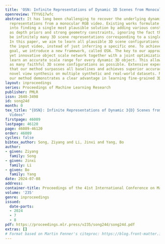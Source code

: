 ```yaml
---
title: 'OSN: Infinite Representations of Dynamic 3D Scenes from Monocular Videos'
openreview: TTYVG17wfc
abstract: It has long been challenging to recover the underlying dynamic 3D scene
  representations from a monocular RGB video. Existing works formulate this problem
  into finding a single most plausible solution by adding various constraints such
  as depth priors and strong geometry constraints, ignoring the fact that there could
  be infinitely many 3D scene representations corresponding to a single dynamic video.
  In this paper, we aim to learn all plausible 3D scene configurations that match
  the input video, instead of just inferring a specific one. To achieve this ambitious
  goal, we introduce a new framework, called OSN. The key to our approach is a simple
  yet innovative object scale network together with a joint optimization module to
  learn an accurate scale range for every dynamic 3D object. This allows us to sample
  as many faithful 3D scene configurations as possible. Extensive experiments show
  that our method surpasses all baselines and achieves superior accuracy in dynamic
  novel view synthesis on multiple synthetic and real-world datasets. Most notably,
  our method demonstrates a clear advantage in learning fine-grained 3D scene geometry.
layout: inproceedings
series: Proceedings of Machine Learning Research
publisher: PMLR
issn: 2640-3498
id: song24d
month: 0
tex_title: "{OSN}: Infinite Representations of Dynamic 3{D} Scenes from Monocular
  Videos"
firstpage: 46089
lastpage: 46120
page: 46089-46120
order: 46089
cycles: false
bibtex_author: Song, Ziyang and Li, Jinxi and Yang, Bo
author:
- given: Ziyang
  family: Song
- given: Jinxi
  family: Li
- given: Bo
  family: Yang
date: 2024-07-08
address:
container-title: Proceedings of the 41st International Conference on Machine Learning
volume: '235'
genre: inproceedings
issued:
  date-parts:
  - 2024
  - 7
  - 8
pdf: https://proceedings.mlr.press/v235/song24d/song24d.pdf
extras: []
# Format based on Martin Fenner's citeproc: https://blog.front-matter.io/posts/citeproc-yaml-for-bibliographies/
---
```

